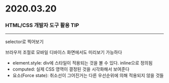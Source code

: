 # 2020.03.20

### HTML/CSS 개발자 도구 활용 TIP

----

selector로 찍어보기

브라우저 조절로 모바일 디바이스 화면에서도 미리보기 가능하다

- element.style: div에 스타일이 적용되는 것을 볼 수 있다. inline으로 정의됨
- computed: 실제 CSS 영역이 결정된 것을 시각화해서 보여준다
- 요소(Force state): 취소선이 그어진거는 다른 우선순위에 의해 적용되지 않을 것들

